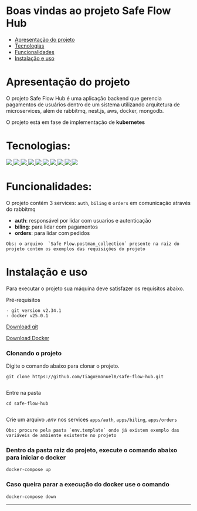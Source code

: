 # Boas vindas ao projeto Safe Flow Hub

- [Apresentação do projeto](#apresentação-do-projeto)
- [Tecnologias](#tecnologias)
- [Funcionalidades](#funcionalidades)
- [Instalação e uso](#instalação-e-uso)


#  Apresentação do projeto
O projeto Safe Flow Hub é uma aplicação backend que gerencia pagamentos de usuários dentro de um sistema utilizando arquitetura de microservices, além de rabbitmq, nest.js, aws, docker, mongodb.

O projeto está em fase de implementação de **kubernetes**

# Tecnologias:
<div>
  <a href="https://www.typescriptlang.org/">
    <img src="https://img.shields.io/badge/typescript-339933?style=for-the-badge&logo=typescript&color=gray" />
  </a>
  <a href="https://docs.npmjs.com/">
  <img src="https://img.shields.io/badge/Node.js-339933?style=for-the-badge&logo=nodedotjs&color=gray" />
  </a>
  <a href="https://nestjs.com/">
    <img src="https://img.shields.io/badge/nest-339933?style=for-the-badge&logo=nestjs&color=gray" /> 
  </a>
  <a href="https://www.mongodb.com/pt-br">
    <img src="https://img.shields.io/badge/mongodb-339933?style=for-the-badge&logo=mongodb&color=gray" />
  </a>
  <a href="https://mongoosejs.com/">
    <img src="https://img.shields.io/badge/mongoose-339933?style=for-the-badge&logo=mongoose&color=gray" />
  </a>
  <a href="https://rabbitmq.com/">
    <img src="https://img.shields.io/badge/rabbitmq-339933?style=for-the-badge&logo=rabbitmq&color=gray" />
  </a>
  <a href="https://microservices.io/">
    <img src="https://img.shields.io/badge/microservices-339933?style=for-the-badge&logo=microservices&color=gray" />
  </a>
  <a href="https://www.npmjs.com/package/dotenv">
    <img src="https://img.shields.io/badge/dotenv-339933?style=for-the-badge&logo=dotenv&color=gray"/>
  </a>
   <a href="https://git-scm.com/">
    <img src="https://img.shields.io/badge/git-339933?style=for-the-badge&logo=git&color=gray" />
  </a>
   <a href="https://www.docker.com/">
    <img src="https://img.shields.io/badge/docker-339933?style=for-the-badge&logo=docker&color=gray" />
    </a>
</div>

# Funcionalidades:

O projeto contém 3 services: `auth`, `biling` e `orders` em comunicação através do rabbitmq

- **auth**: responsável por lidar com usuarios e autenticação
- **biling**: para lidar com pagamentos
- **orders**: para lidar com pedidos

```  
Obs: o arquivo  `Safe Flow.postman_collection` presente na raiz do projeto contém os exemplos das requisições do projeto
```


# Instalação e uso

Para executar o projeto sua máquina deve satisfazer os requisitos abaixo.  
  
Pré-requisitos  
  
```  
- git version v2.34.1  
- docker v25.0.1

```
  
[Download git](https://git-scm.com/book/en/v2/Getting-Started-Installing-Git)  

[Download Docker](https://docs.docker.com/engine/install/) 
  
### Clonando o projeto  
  
Digite o comando abaixo para clonar o projeto.  
  
```  
git clone https://github.com/TiagoEmanuel8/safe-flow-hub.git
  
```  
  
Entre na pasta  
  
```  
cd safe-flow-hub
  
```

Crie um arquivo *.env* nos services `apps/auth`, `apps/biling`, `apps/orders`
```  
Obs: procure pela pasta `env.template` onde já existem exemplo das variáveis de ambiente existente no projeto 
```


### Dentro da pasta raiz do projeto, execute o comando abaixo para iniciar o docker  
  
```  
docker-compose up
```  

### Caso queira parar a execução do docker use o comando
  
```  
docker-compose down
```  

---
